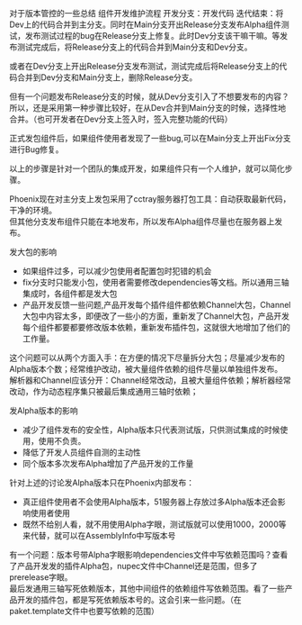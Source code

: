对于版本管控的一些总结
组件开发维护流程
开发分支：开发代码
迭代结束：将Dev上的代码合并到主分支。同时在Main分支开出Release分支发布Alpha组件测试，发布测试过程的bug在Release分支上修复。此时Dev分支该干嘛干嘛。等发布测试完成后，将Release分支上的代码合并到Main分支和Dev分支。

或者在Dev分支上开出Release分支发布测试，测试完成后将Release分支上的代码合并到Dev分支和Main分支上，删除Release分支。

但有一个问题发布Release分支的时候，就从Dev分支引入了不想要发布的内容？所以，还是采用第一种步骤比较好，在从Dev合并到Main分支的时候，选择性地合并。（也可开发者在Dev分支上签入时，签入完整功能的代码）    

正式发包组件后，如果组件使用者发现了一些bug,可以在Main分支上开出Fix分支进行Bug修复。    

以上的步骤是针对一个团队的集成开发，如果组件只有一个人维护，就可以简化步骤。    

Phoenix现在对主分支上发包采用了cctray服务器打包工具：自动获取最新代码，干净的环境。   
但其他分支发布组件只能在本地发布，所以发布Alpha组件尽量也在服务器上发布。

发大包的影响
* 如果组件过多，可以减少包使用者配置包时犯错的机会
* fix分支时只能发小包，使用者需要修改dependencies等文档。所以通用三轴集成时，各组件都是发大包
* 产品开发反馈一些问题,产品开发每个插件组件都依赖Channel大包，Channel大包中内容太多，即便改了一些小的方面，重新发了Channel大包，产品开发每个组件都要都要修改版本依赖，重新发布插件包，这就很大地增加了他们的工作量。   

这个问题可以从两个方面入手：在方便的情况下尽量拆分大包；尽量减少发布的Alpha版本个数；经常维护改动，被大量组件依赖的组件尽量以单独组件发布。    
解析器和Channel应该分开：Channel经常改动，且被大量组件依赖；解析器经常改动，作为动态程序集只被最后集成通用三轴时依赖；

发Alpha版本的影响
* 减少了组件发布的安全性，Alpha版本只代表测试版，只供测试集成的时候使用，使用不负责。
* 降低了开发人员组件自测的主动性
* 同个版本多次发布Alpha增加了产品开发的工作量

针对上述的讨论发Alpha版本只在Phoenix内部发布：
* 真正组件使用者不会使用Alpha版本，51服务器上存放过多Alpha版本还会影响使用者使用    
* 既然不给别人看，就不用使用Alpha字眼，测试版就可以使用1000，2000等来代替，就可以在AssemblyInfo中写版本号

有一个问题：版本号带Alpha字眼影响dependencies文件中写依赖范围吗？查看了产品开发发的插件Alpha包，nupec文件中Channel还是范围，但多了prerelease字眼。   
最后发通用三轴写死依赖版本，其他中间组件的依赖组件写依赖范围。看了一些产品开发的插件包，都是写死依赖版本号的。这会引来一些问题。（在paket.template文件中也要写依赖的范围）